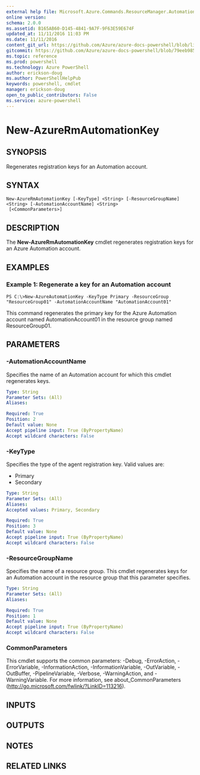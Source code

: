 ```yaml
---
external help file: Microsoft.Azure.Commands.ResourceManager.Automation.dll-Help.xml
online version: 
schema: 2.0.0
ms.assetid: B165AB60-D145-4841-9A7F-9F63E59E674F
updated_at: 11/11/2016 11:03 PM
ms.date: 11/11/2016
content_git_url: https://github.com/Azure/azure-docs-powershell/blob/live/azureps-cmdlets-docs/ResourceManager/AzureRM.Automation/v2.2.0/New-AzureRmAutomationKey.md
gitcommit: https://github.com/Azure/azure-docs-powershell/blob/79eeb985ea480979357fb4695832a0c3d29a48bf/azureps-cmdlets-docs/ResourceManager/AzureRM.Automation/v2.2.0/New-AzureRmAutomationKey.md
ms.topic: reference
ms.prod: powershell
ms.technology: Azure PowerShell
author: erickson-doug
ms.author: PowerShellHelpPub
keywords: powershell, cmdlet
manager: erickson-doug
open_to_public_contributors: False
ms.service: azure-powershell
---
```


# New-AzureRmAutomationKey

## SYNOPSIS
Regenerates registration keys for an Automation account.

## SYNTAX

```
New-AzureRmAutomationKey [-KeyType] <String> [-ResourceGroupName] <String> [-AutomationAccountName] <String>
 [<CommonParameters>]
```

## DESCRIPTION
The **New-AzureRmAutomationKey** cmdlet regenerates registration keys for an Azure Automation account.

## EXAMPLES

### Example 1: Regenerate a key for an Automation account
```
PS C:\>New-AzureAutomationKey -KeyType Primary -ResourceGroup "ResourceGroup01" -AutomationAccountName "AutomationAccount01"
```

This command regenerates the primary key for the Azure Automation account named AutomationAccount01 in the resource group named ResourceGroup01.

## PARAMETERS

### -AutomationAccountName
Specifies the name of an Automation account for which this cmdlet regenerates keys.

```yaml
Type: String
Parameter Sets: (All)
Aliases: 

Required: True
Position: 2
Default value: None
Accept pipeline input: True (ByPropertyName)
Accept wildcard characters: False
```

### -KeyType
Specifies the type of the agent registration key.
Valid values are: 

- Primary 
- Secondary

```yaml
Type: String
Parameter Sets: (All)
Aliases: 
Accepted values: Primary, Secondary

Required: True
Position: 3
Default value: None
Accept pipeline input: True (ByPropertyName)
Accept wildcard characters: False
```

### -ResourceGroupName
Specifies the name of a resource group.
This cmdlet regenerates keys for an Automation account in the resource group that this parameter specifies.

```yaml
Type: String
Parameter Sets: (All)
Aliases: 

Required: True
Position: 1
Default value: None
Accept pipeline input: True (ByPropertyName)
Accept wildcard characters: False
```

### CommonParameters
This cmdlet supports the common parameters: -Debug, -ErrorAction, -ErrorVariable, -InformationAction, -InformationVariable, -OutVariable, -OutBuffer, -PipelineVariable, -Verbose, -WarningAction, and -WarningVariable. For more information, see about_CommonParameters (http://go.microsoft.com/fwlink/?LinkID=113216).

## INPUTS

## OUTPUTS

## NOTES

## RELATED LINKS


